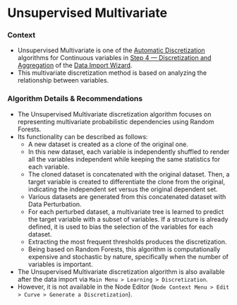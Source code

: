 # Unsupervised Multivariate

### Context

* Unsupervised Multivariate is one of the [Automatic Discretization](./) algorithms for Continuous variables in [Step 4 — Discretization and Aggregation](../../) of the [Data Import Wizard](../../../).
* This multivariate discretization method is based on analyzing the relationship between variables.&#x20;

### Algorithm Details & Recommendations

* The Unsupervised Multivariate discretization algorithm focuses on representing multivariate probabilistic dependencies using Random Forests.
* Its functionality can be described as follows:
  * A new dataset is created as a clone of the original one.
  * In this new dataset, each variable is independently shuffled to render all the variables independent while keeping the same statistics for each variable.
  * The cloned dataset is concatenated with the original dataset. Then, a target variable is created to differentiate the clone from the original, indicating the independent set versus the original dependent set.
  * Various datasets are generated from this concatenated dataset with Data Perturbation.
  * For each perturbed dataset, a multivariate tree is learned to predict the target variable with a subset of variables. If a structure is already defined, it is used to bias the selection of the variables for each dataset.
  * Extracting the most frequent thresholds produces the discretization.
  * Being based on Random Forests, this algorithm is computationally expensive and stochastic by nature, specifically when the number of variables is important.
* The Unsupervised Multivariate discretization algorithm is also available after the data import via `Main Menu > Learning > Discretization`.
* However, it is not available in the Node Editor (`Node Context Menu > Edit > Curve > Generate a Discretization`).
